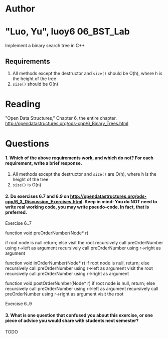 Author
==========
"Luo, Yu", luoy6
06_BST_Lab
==============

Implement a binary search tree in C++

Requirements
------------

1. All methods except the destructor and `size()` should be O(h), where h is the height of the tree
2. `size()` should be O(n)

Reading
=======
"Open Data Structures," Chapter 6, the entire chapter. http://opendatastructures.org/ods-cpp/6_Binary_Trees.html

Questions
=========

#### 1. Which of the above requirements work, and which do not? For each requirement, write a brief response.

1. All methods except the destructor and `size()` are O(h), where h is the height of the tree
2. `size()` is O(n)

#### 2. Do exercises 6.7 and 6.9 on http://opendatastructures.org/ods-cpp/6_3_Discussion_Exercises.html. Keep in mind: You do NOT need to write real working code, you may write pseudo-code. In fact, that is preferred.

Exercise 6..7  

function void preOrderNumber(Node* r)
 
   if root node is null
	return;
   else
	visit the root
	recursively call preOrderNumber using r->left as argument
	recursively call preOrderNumber using r->right as argument

function void inOrderNumber(Node* r)
   if root node is null, return;
   else
		recursively call preOrderNumber using r->left as argument
		visit the root
		recursively call preOrderNumber using r->right as argument
		
function void postOrderNumber(Node* r)
   if root node is null, return;
   else
		recursively call preOrderNumber using r->left as argument
		recursively call preOrderNumber using r->right as argument
		visit the root
		
Exercise 6..9   
#### 3. What is one question that confused you about this exercise, or one piece of advice you would share with students next semester?

TODO